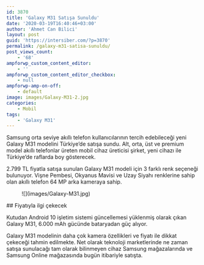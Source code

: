 ```yaml
---
id: 3870
title: 'Galaxy M31 Satışa Sunuldu'
date: '2020-03-19T16:40:46+03:00'
author: 'Ahmet Can Bilici'
layout: post
guid: 'https://intersiber.com/?p=3870'
permalink: /galaxy-m31-satisa-sunuldu/
post_views_count:
    - '68'
ampforwp_custom_content_editor:
    - ''
ampforwp_custom_content_editor_checkbox:
    - null
ampforwp-amp-on-off:
    - default
image: images/Galaxy-M31-2.jpg
categories:
    - Mobil
tags:
    - 'Galaxy M31'
---
```


Samsung orta seviye akıllı telefon kullanıcılarının tercih edebileceği yeni Galaxy M31 modelini Türkiye’de satışa sundu. Alt, orta, üst ve premium model akıllı telefonlar üreten mobil cihaz üreticisi şirket, yeni cihazı ile Türkiye’de raflarda boy gösterecek.

2.799 TL fiyatla satışa sunulan Galaxy M31 modeli için 3 farklı renk seçeneği bulunuyor. Vişne Pembesi, Okyanus Mavisi ve Uzay Siyahı renklerine sahip olan akıllı telefon 64 MP arka kameraya sahip.

<figure class="wp-block-image size-full">![](images/Galaxy-M31.jpg)</figure>## Fiyatıyla ilgi çekecek

Kutudan Android 10 işletim sistemi güncellemesi yüklenmiş olarak çıkan Galaxy M31, 6.000 mAh gücünde bataryadan güç alıyor.

Galaxy M31 modelinin daha çok kamera özellikleri ve fiyatı ile dikkat çekeceği tahmin edilmekte. Net olarak teknoloji marketlerinde ne zaman satışa sunulacağı tam olarak bilinmeyen cihaz Samsung mağazalarında ve Samsung Online mağazasında bugün itibariyle satışta.